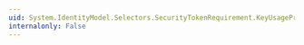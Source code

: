```yaml
---
uid: System.IdentityModel.Selectors.SecurityTokenRequirement.KeyUsageProperty
internalonly: False
---
```

